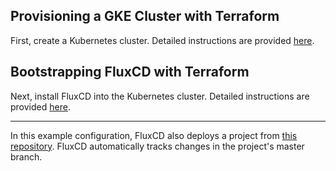 ## Provisioning a GKE Cluster with Terraform

First, create a Kubernetes cluster.
Detailed instructions are provided [here](/gke-cluster/README.md).

## Bootstrapping FluxCD with Terraform

Next, install FluxCD into the Kubernetes cluster.
Detailed instructions are provided [here](/fluxcd/README.md).  

---

In this example configuration, FluxCD also deploys a project from [this repository](https://github.com/vlarkin/chatbot). FluxCD automatically tracks changes in the project's master branch.
